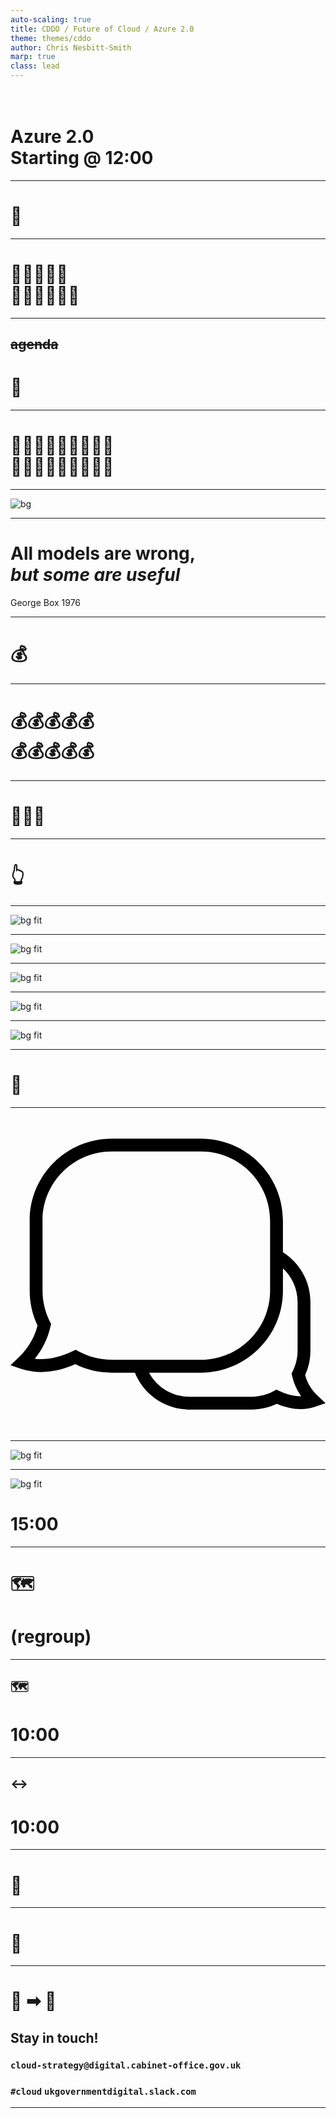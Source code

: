 ```yaml
---
auto-scaling: true
title: CDDO / Future of Cloud / Azure 2.0
theme: themes/cddo
author: Chris Nesbitt-Smith
marp: true
class: lead
---
```


# </br>Azure 2.0<br/>Starting @ 12:00

---

<!-- _class: frame lead -->

# 👋 <!--fit-->

<!--
<Rob intro>
My name is Chris, I’m a consultant working with CDDO, having been in public sector now for what feels like a lifetime ushering cloud computing into big and small departments, I've apparently earned the right to talk to you about both our maturity in consumption and more importantly for today our suppliers maturity of offering, including but not limited to technical products, training, commercial and everything else.
There might be a few people with a CDDO or Microsoft badge if they could raise their hands? -->

---

<!-- _class: frame lead -->

# 👩‍🌾🙋🙋‍♂️</br>🦹‍♀️🙋‍♀️👩‍🚒<!--fit-->

<!-- (pause) And in doing so they’ve all just unwittingly agreed to help me facilitate today, so if you have any issues then please let one of us know. -->

---

<!-- _class: frame lead -->

## ~~agenda~~

# 🫵 </br><!--fit-->

<!-- Ignore the name of this session from the agenda, reasons, but don't worry you're in the right and most important room, we need your help to help define the future of what azure, and more broadly cloud computing should be -->

---

<!-- _class: frame lead -->

# 🙆‍♂️🧕🙋‍♂️👨‍🌾👩‍🍳</br>🧑‍🚒👨‍🚀👩‍⚖️🥷🧙‍♀️ <!--fit-->

<!-- and we've got the benefit of being all physically together, so I'd really like to encourage you to engage openly in the room, you are welcome to introduce yourself, or not when you contribute. -->

---

![bg](./images/Simon-Wardley-Presentation.jpg)

<!-- has anyone done Wardley mapping before?
yes: awesome, you're also my volunteers for helping me here, you can also tell me how I'm doing it all wrong, feel free to takeover, especially as I butcher a crash course in how I'm proposing we collaborate today
no: not to worry, I'm going to really butcher a crash course enough to collaborate today, please google it afterwards theres some fantastic videos of him introducing it
-->

---

<!-- _class: lead quote -->

# **All** models are **wrong**,</br> _but some are useful_

George Box 1976

<!--
What we're going to produce here will be wrong, thats ok, but I can assure you it will be useful as the public sector tries to mature its vendor relationships,
-->

---

<!-- _class: frame lead -->

# 💰 <!--fit-->

<!-- developing strategic "suppliers" like Microsoft defined only by -->

---

<!-- _class: frame lead -->

# 💰💰💰💰💰</br>💰💰💰💰💰 <!--fit-->

<!-- the amount money we give them every year -->

---

<!-- _class: frame lead -->

# 🧑‍🤝‍🧑 <!--fit-->

<!-- into a true strategic partner defined by some more valuable and less transactional properties -->

---

<!-- _class: frame lead -->

# 👆 <!--fit-->

<!-- in a second I'm going to ask you all to stand up grab a sharpie and these super duper fancy postit notes
sidebar: these are anti-statically charged, so they stick on anything and you can move them about, honestly its changed my life
-->

---

![bg fit](./images/wardley-1.png)

<!--
So heres how I butcher this, I'm going to ask you to use the wall space we have to put things in categories of Genesis, Custom Built, Product, Commodity
We're going to discuss where things go after so don't spend too much time on debating where things should go, or potential duplication with someone else's postits
There will be a cheatsheet on the screen, and theres a few printed copies if that helps you with the explicit definition
Wardley mapping fans, feel free to use the y-axis, but I'm not focusing on that today
-->

---

![bg fit](./images/wardley-2.png)

<!-- So some commercial fans might add some things like this to our board if they are starting in a cloud
We've got a MOU from CCS like DTA as the microsoft one, OGVA aws etc, which has been built, you can just consume it as a product
Theres ultimately a cloud vendor, well cloud computing is a utility or commodity service by the NIST definition
Theres a department's commercial function which depending on the department and the consumer is somewhere between custom built and a product
Off the back of the MOU they'll write a contract with cloud vendor or a "value add" reseller
-->

---

![bg fit](./images/wardley-3.png)

<!--
And subsequent years you can expect that there'll be a desire to move the contract out of a genesis space with lots of uncertainty into at least custom built

I've drawn the lines just to help you follow, don't worry about trying to connect the postits, we're already stretching the complexity of what we can achieve in the next few minutes
-->

---

![bg fit](./images/wardley-4.png)

<!-- Developers might have a lens more like this, where you've got vms that are commodity
A custom built CI Jenkins snowflake perhaps
Some code in early development
And storing it in a self hosted gitlab instance
 -->

---

![bg fit](./images/wardley-5.png)

<!--
A natural progression might look like moving version control to public github, CI to github actions with public runners, and more mature code
 -->

---

# 🫡 <!--fit-->

<!--
Despite its supposed to be a salute, yes it does look like pastry.
So our first phase is just writing up on the board the 'things' don't worry about the connecting tissue, and describe what you've seen recently in yours or other departments, so I'm fully expecting to see the same thing appear in multiple columns for all sorts of different reasons, thats ok
We're going to spend around 15 minutes scribbling stuff on the board
Don't worry about getting things wrong, the only thing you could do thats wrong is not contribute.
When we regroup we'll spend a bit of time discussing things, and understanding more context behind the placement, after that we're going to do the exciting bit of telling Microsoft where we want things to be, and give them the mission of helping us get there
-->

---

<!-- _class: frame lead -->

<svg fill="#000000" height="800px" width="800px" version="1.1" id="Capa_1" xmlns="http://www.w3.org/2000/svg" xmlns:xlink="http://www.w3.org/1999/xlink" 
	 viewBox="0 0 98.192 98.192" xml:space="preserve"><g><path d="M95.799,87.061c-1.96-1.857-3.291-4.046-3.963-6.514c1.101-2.402,1.658-4.952,1.658-7.593V57.771
		c0-6.521-3.432-12.239-8.572-15.493v-9.857c0-14.083-11.457-25.54-25.54-25.54H31.524c-14.083,0-25.539,11.457-25.539,25.54v21.849
		c0,3.778,0.819,7.423,2.436,10.846c-0.979,3.837-3.005,7.229-6.028,10.092L0,77.475l3.114,1.076c2.032,0.703,4.191,1.06,6.417,1.06
		c3.412,0,6.997-0.823,10.667-2.448c3.505,1.734,7.4,2.646,11.327,2.646h7.265c2.722,6.729,9.297,11.502,16.993,11.502h19.355
		c2.727,0,5.432-0.612,7.884-1.777c2.54,1.089,5.025,1.641,7.402,1.641c1.613,0,3.18-0.259,4.654-0.769l3.114-1.077L95.799,87.061z
		 M21.209,73.179l-0.897-0.49l-0.923,0.44c-4.185,1.996-8.173,2.8-11.817,2.362c2.433-3.004,4.081-6.416,4.913-10.181l0.154-0.698
		l-0.323-0.638c-1.546-3.05-2.331-6.314-2.331-9.706V32.421c0-11.877,9.663-21.54,21.539-21.54h27.858
		c11.877,0,21.54,9.663,21.54,21.54v21.848c0,11.876-9.663,21.538-21.54,21.538H31.524C27.924,75.806,24.357,74.898,21.209,73.179z
		 M90.423,87.172c-2.06,0-4.277-0.561-6.592-1.664l-0.923-0.44l-0.897,0.49c-2.098,1.146-4.475,1.751-6.874,1.751H55.782
		c-5.433,0-10.159-3.039-12.594-7.502h16.194c14.083,0,25.54-11.456,25.54-25.538V47.29c2.809,2.62,4.572,6.345,4.572,10.48v15.183
		c0,2.258-0.523,4.433-1.555,6.466l-0.324,0.638l0.154,0.699c0.516,2.335,1.468,4.481,2.841,6.413
		C90.548,87.17,90.486,87.172,90.423,87.172z"/></g></svg>

<!--
Sound like a plan?
Any questions?
-->

---

![bg fit](./images/easy.webp)

<!-- You've got this, GO -->

---

![bg fit](./images/wardley-cheatsheet.jpg)

<h1 class="countdowntimer" time="15">15:00</h1>

---

<!-- _class: lead lava -->

# 🗺️ <!--fit-->

# (regroup)

<!-- regroup -->

---

<!-- _class: lead -->

## 🗺️ <!--fit-->

<h1 class="countdowntimer" time="10">10:00</h1>

<!--
Discuss placement of things
-->

---

<!-- _class: lead -->

## ↔️ <!--fit-->

<h1 class="countdowntimer" time="10">10:00</h1>

<!--
Discuss where things should be
-->

---

<!-- _class: lead lava -->

# 🥪 <!--fit-->

<!--
I'm fully aware that its lunch time, and I'm being heckled by your grumbling stomaches
Rob and I will be hanging around for a while if you'd like to carry on discussing but this is the end of what we had planned, I'm sure we could talk about this.
Your contributions are really fantastic
-->

---

<!-- _class: lead frame -->

# 🙏 <!--fit-->

<!-- So thank you so much, you've earned your lunch, enjoy the rest of your conference -->

---

<!-- _class: lead lava -->

# 🏁 ➡ 🥪 <!--fit-->

## Stay in touch!

### `cloud-strategy@digital.cabinet-office.gov.uk`

### `#cloud` `ukgovernmentdigital.slack.com`

---

<script>
const countdowner = function (endTime, element) {
	var difference = endTime - Date.now();
	var minutes = Math.floor(difference / 60000);
	var seconds = Math.floor((difference % 60000) / 1000);
	var formattedDifference = minutes.toString().padStart(2, '0') + ':' + seconds.toString().padStart(2, '0');
	if (Math.min(difference, 0)) {
		return;
	}
	element.innerHTML = formattedDifference;
}
var countdown;
const startTimer = function(element) {
	const mins = parseInt(element.getAttribute('time'));
	const endTime = Date.now() + (mins*60*1000);
	clearInterval(countdown);
	countdown = setInterval(countdowner, 100, endTime, element)	
}
const observer = new IntersectionObserver(function(entries, observer) {
    entries.forEach(function(entry) {
        if (entry.isIntersecting) {
            startTimer(entry.target);
        }
    });
}, { threshold: [0.1] });
document.querySelectorAll('.countdowntimer').forEach(function(element) {
  observer.observe(element);
})

document.querySelectorAll('section.lava').forEach(function(element) {
	element.innerHTML += '<div class="lava pink"><div></div></div><div class="lava green"><div></div></div>'
})
</script>

